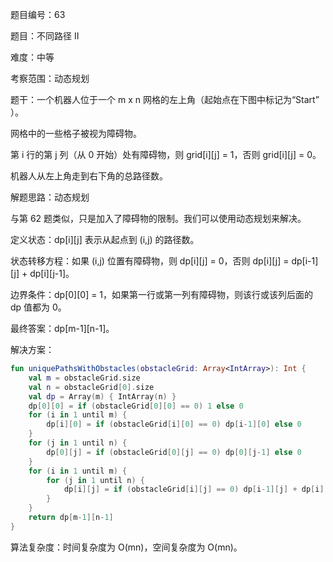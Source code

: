 题目编号：63

题目：不同路径 II

难度：中等

考察范围：动态规划

题干：一个机器人位于一个 m x n 网格的左上角（起始点在下图中标记为“Start” ）。

网格中的一些格子被视为障碍物。

第 i 行的第 j 列（从 0 开始）处有障碍物，则 grid[i][j] = 1，否则 grid[i][j] = 0。

机器人从左上角走到右下角的总路径数。

解题思路：动态规划

与第 62 题类似，只是加入了障碍物的限制。我们可以使用动态规划来解决。

定义状态：dp[i][j] 表示从起点到 (i,j) 的路径数。

状态转移方程：如果 (i,j) 位置有障碍物，则 dp[i][j] = 0，否则 dp[i][j] = dp[i-1][j] + dp[i][j-1]。

边界条件：dp[0][0] = 1，如果第一行或第一列有障碍物，则该行或该列后面的 dp 值都为 0。

最终答案：dp[m-1][n-1]。

解决方案：

```kotlin
fun uniquePathsWithObstacles(obstacleGrid: Array<IntArray>): Int {
    val m = obstacleGrid.size
    val n = obstacleGrid[0].size
    val dp = Array(m) { IntArray(n) }
    dp[0][0] = if (obstacleGrid[0][0] == 0) 1 else 0
    for (i in 1 until m) {
        dp[i][0] = if (obstacleGrid[i][0] == 0) dp[i-1][0] else 0
    }
    for (j in 1 until n) {
        dp[0][j] = if (obstacleGrid[0][j] == 0) dp[0][j-1] else 0
    }
    for (i in 1 until m) {
        for (j in 1 until n) {
            dp[i][j] = if (obstacleGrid[i][j] == 0) dp[i-1][j] + dp[i][j-1] else 0
        }
    }
    return dp[m-1][n-1]
}
```

算法复杂度：时间复杂度为 O(mn)，空间复杂度为 O(mn)。